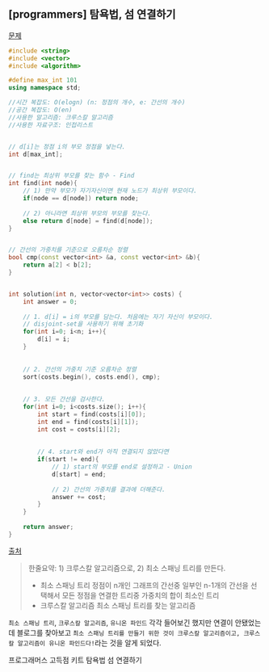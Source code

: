 ## [programmers] 탐욕법, 섬 연결하기

[문제](https://programmers.co.kr/learn/courses/30/lessons/42861#)



```c++
#include <string>
#include <vector>
#include <algorithm>

#define max_int 101
using namespace std;

//시간 복잡도: O(elogn) (n: 정점의 개수, e: 간선의 개수)
//공간 복잡도: O(en)
//사용한 알고리즘: 크루스칼 알고리즘
//사용한 자료구조: 인접리스트


// d[i]는 정점 i의 부모 정점을 넣는다.
int d[max_int];


// find는 최상위 부모를 찾는 함수 - Find
int find(int node){
    // 1) 만약 부모가 자기자신이면 현재 노드가 최상위 부모이다.
    if(node == d[node]) return node;
  
    // 2) 아니라면 최상위 부모의 부모를 찾는다. 
    else return d[node] = find(d[node]);
}


// 간선의 가중치를 기준으로 오름차순 정렬
bool cmp(const vector<int> &a, const vector<int> &b){
    return a[2] < b[2];
}


int solution(int n, vector<vector<int>> costs) {
    int answer = 0;
    
    // 1. d[i] = i의 부모를 담는다. 처음에는 자기 자신이 부모이다.
 	// disjoint-set을 사용하기 위해 초기화
    for(int i=0; i<n; i++){ 
        d[i] = i;
    }
    
  
    // 2. 간선의 가중치 기준 오름차순 정렬
    sort(costs.begin(), costs.end(), cmp);
    
  
    // 3. 모든 간선을 검사한다.
    for(int i=0; i<costs.size(); i++){
        int start = find(costs[i][0]);
        int end = find(costs[i][1]);
        int cost = costs[i][2];
        
      
        // 4. start와 end가 아직 연결되지 않았다면
        if(start != end){
            // 1) start의 부모를 end로 설정하고 - Union
            d[start] = end;
          
            // 2) 간선의 가중치를 결과에 더해준다.
            answer += cost;
        }
    }
    
    return answer;
}
```

[출처]([https://velog.io/@skyepodium/programmers-%EC%84%AC%EC%97%B0%EA%B2%B0%ED%95%98%EA%B8%B0](https://velog.io/@skyepodium/programmers-섬연결하기))

> 한줄요약: 1) 크루스칼 알고리즘으로, 2) 최소 스패닝 트리를 만든다.
>
> - 최소 스패닝 트리
>   정점이 n개인 그래프의 간선중 일부인 n-1개의 간선을 선택해서 모든 정점을 연결한 트리중 가중치의 합이 최소인 트리
> - 크루스칼 알고리즘
>   최소 스패닝 트리를 찾는 알고리즘



`최소 스패닝 트리`, `크루스칼 알고리즘`, `유니온 파인드` 각각 들어보긴 했지만 연결이 안됐었는데 블로그를 찾아보고 `최소 스패닝 트리를 만들기 위한 것이 크루스칼 알고리즘이고, 크루스칼 알고리즘이 유니온 파인드다!`라는 것을 알게 되었다.



프로그래머스 고득점 키트 탐욕법 섬 연결하기

